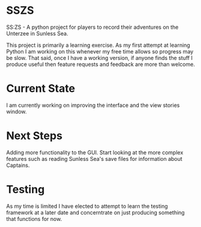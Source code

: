 # SSZS
SS:ZS - A python project for players to record their adventures on the Unterzee in Sunless Sea.

This project is primarily a learning exercise. As my first attempt at learning Python I am working on this whenever my free time allows so progress may be slow. That said, once I have a working version, if anyone finds the stuff I produce useful then feature requests and feedback are more than welcome.

# Current State


I am currently working on improving the interface and the view stories window.

# Next Steps

Adding more functionality to the GUI. Start looking at the more complex features such as reading Sunless Sea's save files for information about Captains.


# Testing

As my time is limited I have elected to attempt to learn the testing framework at a later date and concerntrate on just producing something that functions for now.
